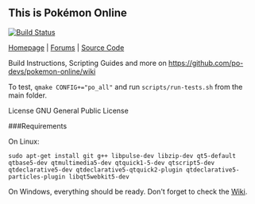 This is Pokémon Online
----------------------
[![Build Status](https://travis-ci.org/po-devs/pokemon-online.png)](https://travis-ci.org/po-devs/pokemon-online)

[Homepage](http://pokemon-online.eu/) | [Forums](http://pokemon-online.eu/forums/) | [Source Code](https://github.com/po-devs/pokemon-online/)

Build Instructions, Scripting Guides and more on https://github.com/po-devs/pokemon-online/wiki

To test, `qmake CONFIG+="po_all"` and run `scripts/run-tests.sh` from the main folder.

License GNU General Public License

###Requirements

On Linux:


```
sudo apt-get install git g++ libpulse-dev libzip-dev qt5-default qtbase5-dev qtmultimedia5-dev qtquick1-5-dev qtscript5-dev qtdeclarative5-dev qtdeclarative5-qtquick2-plugin qtdeclarative5-particles-plugin libqt5webkit5-dev
```

On Windows, everything should be ready. Don't forget to check the [Wiki](https://github.com/po-devs/pokemon-online/wiki).
